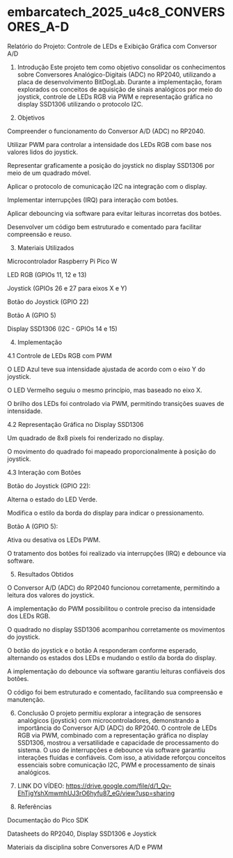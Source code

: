 # embarcatech_2025_u4c8_CONVERSORES_A-D
Relatório do Projeto: Controle de LEDs e Exibição Gráfica com Conversor A/D

1. Introdução
Este projeto tem como objetivo consolidar os conhecimentos sobre Conversores Analógico-Digitais (ADC) no RP2040, utilizando a placa de desenvolvimento BitDogLab. Durante a implementação, foram explorados os conceitos de aquisição de sinais analógicos por meio do joystick, controle de LEDs RGB via PWM e representação gráfica no display SSD1306 utilizando o protocolo I2C.

2. Objetivos

Compreender o funcionamento do Conversor A/D (ADC) no RP2040.

Utilizar PWM para controlar a intensidade dos LEDs RGB com base nos valores lidos do joystick.

Representar graficamente a posição do joystick no display SSD1306 por meio de um quadrado móvel.

Aplicar o protocolo de comunicação I2C na integração com o display.

Implementar interrupções (IRQ) para interação com botões.

Aplicar debouncing via software para evitar leituras incorretas dos botões.

Desenvolver um código bem estruturado e comentado para facilitar compreensão e reuso.

3. Materiais Utilizados

Microcontrolador Raspberry Pi Pico W

LED RGB (GPIOs 11, 12 e 13)

Joystick (GPIOs 26 e 27 para eixos X e Y)

Botão do Joystick (GPIO 22)

Botão A (GPIO 5)

Display SSD1306 (I2C - GPIOs 14 e 15)

4. Implementação

4.1 Controle de LEDs RGB com PWM

O LED Azul teve sua intensidade ajustada de acordo com o eixo Y do joystick.

O LED Vermelho seguiu o mesmo princípio, mas baseado no eixo X.

O brilho dos LEDs foi controlado via PWM, permitindo transições suaves de intensidade.

4.2 Representação Gráfica no Display SSD1306

Um quadrado de 8x8 pixels foi renderizado no display.

O movimento do quadrado foi mapeado proporcionalmente à posição do joystick.

4.3 Interação com Botões

Botão do Joystick (GPIO 22):

Alterna o estado do LED Verde.

Modifica o estilo da borda do display para indicar o pressionamento.

Botão A (GPIO 5):

Ativa ou desativa os LEDs PWM.

O tratamento dos botões foi realizado via interrupções (IRQ) e debounce via software.

5. Resultados Obtidos

O Conversor A/D (ADC) do RP2040 funcionou corretamente, permitindo a leitura dos valores do joystick.

A implementação do PWM possibilitou o controle preciso da intensidade dos LEDs RGB.

O quadrado no display SSD1306 acompanhou corretamente os movimentos do joystick.

O botão do joystick e o botão A responderam conforme esperado, alternando os estados dos LEDs e mudando o estilo da borda do display.

A implementação do debounce via software garantiu leituras confiáveis dos botões.

O código foi bem estruturado e comentado, facilitando sua compreensão e manutenção.

6. Conclusão
O projeto permitiu explorar a integração de sensores analógicos (joystick) com microcontroladores, demonstrando a importância do Conversor A/D (ADC) do RP2040. O controle de LEDs RGB via PWM, combinado com a representação gráfica no display SSD1306, mostrou a versatilidade e capacidade de processamento do sistema. O uso de interrupções e debounce via software garantiu interações fluidas e confiáveis. Com isso, a atividade reforçou conceitos essenciais sobre comunicação I2C, PWM e processamento de sinais analógicos.

7. LINK DO VÍDEO: https://drive.google.com/file/d/1_Qv-EhTjgYshXmwmhUJ3rO6hyfu87_eG/view?usp=sharing

8. Referências

Documentação do Pico SDK

Datasheets do RP2040, Display SSD1306 e Joystick

Materiais da disciplina sobre Conversores A/D e PWM
